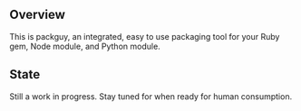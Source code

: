 ## Overview

This is packguy, an integrated, easy to use packaging tool for your
Ruby gem, Node module, and Python module.

## State

Still a work in progress. Stay tuned for when ready for human
consumption.
